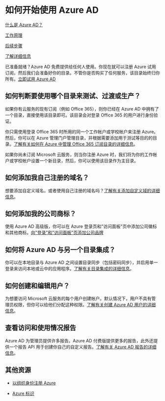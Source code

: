 <properties 
	pageTitle="如何开始使用 Azure AD - Azure 教程" 
	description="介绍如何注册 Azure，以及尝试使用 Azure AD 之前所要完成的最先几个步骤。" 
	services="active-directory" 
	documentationCenter="" 
	authors="curtand" 
	manager="terrylan" 
	editor=""/>

<tags 
	wacn.date="05/15/2015"
	ms.service="active-directory" 
	ms.workload="identity" 
	ms.tgt_pltfrm="na" 
	ms.devlang="na" 
	ms.topic="hero-article" 
	ms.date="04/20/2015" 
	ms.author="curtand"/>

# 如何开始使用 Azure AD

[什么是 Azure AD？](/documentation/articles/active-directory-whatis)

[工作原理](/documentation/articles/active-directory-works)

[后续步骤](/documentation/articles/active-directory-next-steps)

[了解详细信息](/documentation/articles/active-directory-learn-map)


已准备就绪？Azure AD 免费提供给任何人使用。你现在就可以注册 Azure 试用订阅，然后我们会准备好你的目录。不管你是否购买了任何服务，该目录始终归你所有。[立即试用 Azure AD](/home/features/identity) 

## 如何判断要使用哪个目录来测试、过渡或生产？

如果你有云服务的现有订阅（例如 Office 365），则你已经在 Azure AD 中拥有了一个目录，直接使用该目录即可。该目录会对登录 Office 365 的用户进行身份验证。
 
你只需使用登录 Office 365 时所用的同一个工作帐户或学校帐户来注册 Azure。然后，你可以在 Azure 管理门户管理目录，并根据需要添加用于测试等目的的目录。[了解有关如何在 Azure 中管理 Office 365 订阅目录的详细信息](https://msdn.microsoft.com/zh-CN/library/azure/dn629580.aspx)。

如果你尚未订阅 Microsoft 云服务，则当你注册 Azure 时，我们将为你的工作帐户或学校帐户设置一个新目录，然后，你可以使用该目录作为主目录。 


## 如何添加我自己注册的域名？

想要添加自定义域名，或者使用自己注册的域名吗？[了解有关添加自定义域的详细信息](https://msdn.microsoft.com/zh-CN/library/azure/dn532272.aspx)。

## 如何添加我的公司商标？

使用 Azure AD 高级版，你可以在 Azure 登录页和"访问面板"页中添加公司徽标和其他商标。[向"登录"和"访问面板"页添加公司品牌](https://msdn.microsoft.com/zh-CN/library/azure/dn532270.aspx)

## 如何将 Azure AD 与另一个目录集成？

你可以在本地目录与 Azure AD 之间设置目录同步（包括密码同步），并启用单一登录来访问本地或云中的应用程序。[了解有关目录集成的详细信息](https://technet.microsoft.com/zh-CN/library/jj573653.aspx)。 

## 如何创建和编辑用户？

为想要访问 Microsoft 云服务的每个用户创建帐户。默认情况下，用户不具有管理员权限，但你可以给他们分配这种权限。[了解有关创建 Azure AD 用户的详细信息](https://msdn.microsoft.com/zh-CN/library/azure/hh967632.aspx)。

## 查看访问和使用情况报告

Azure AD 为管理员提供许多报告。Azure AD 付费版提供更多的报告，此外还提供一个报告 API 用于创建你自己的自定义报告。[了解有关 Azure AD 报告的详细信息](https://msdn.microsoft.com/zh-CN/library/azure/dn283934.aspx)。

## 其他资源

* [以组织身份注册 Azure](/documentation/articles/sign-up-organization)

* [Azure 标识](/documentation/articles/fundamentals-identity)


<!--HONumber=53-->